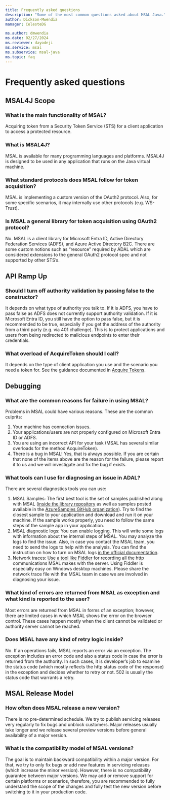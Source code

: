 ```yaml
---
title: Frequently asked questions
description: "Some of the most common questions asked about MSAL Java."
author: Dickson-Mwendia
manager: CelesteDG

ms.author: dmwendia
ms.date: 02/27/2024
ms.reviewer: dayodeji
ms.service: msal
ms.subservice: msal-java
ms.topic: faq
---
```



# Frequently asked questions

## MSAL4J Scope

### What is the main functionality of MSAL?

Acquiring token from a Security Token Service (STS) for a client application to access a protected resource.

### What is MSAL4J?

MSAL is available for many programming languages and platforms. MSAL4J is designed to be used in any application that runs on the Java virtual machine.

### What standard protocols does MSAL follow for token acquisition?

MSAL is implementing a custom version of the OAuth2 protocol. Also, for some specific scenarios, it may internally use other protocols (e.g. WS-Trust).

### Is MSAL a general library for token acquisition using OAuth2 protocol?

No. MSAL is a client library for Microsoft Entra ID, Active Directory Federation Services (ADFS), and Azure Active Directory B2C. There are some custom notions such as “resource” required by ADAL which are considered extensions to the general OAuth2 protocol spec and not supported by other STS’s.

## API Ramp Up

### Should I turn off authority validation by passing false to the constructor?

It depends on what type of authority you talk to. If it is ADFS, you have to pass false as ADFS does not currently support authority validation. If it is Microsoft Entra ID, you still have the option to pass false, but it is recommended to be true, especially if you get the address of the authority from a third party (e.g. via 401 challenge). This is to protect applications and users from being redirected to malicious endpoints to enter their credentials.

### What overload of AcquireToken should I call?

It depends on the type of client application you use and the scenario you need a token for. See the guidance documented in [Acquire Tokens](./acquiring-tokens.md).

## Debugging

### What are the common reasons for failure in using MSAL?

Problems in MSAL could have various reasons. These are the common culprits:

1. Your machine has connection issues.
2. Your applications/users are not properly configured on Microsoft Entra ID or ADFS.
3. You are using an incorrect API for your task (MSAL has several similar overloads for the method AcquireToken).
4. There is a bug in MSAL! Yes, that is always possible. If you are certain that none of the items above are the reason for the failure, please report it to us and we will investigate and fix the bug if exists.

### What tools can I use for diagnosing an issue in ADAL?

There are several diagnostics tools you can use:

1. MSAL Samples: The first best tool is the set of samples published along with MSAL ([inside the library repository](https://github.com/AzureAD/microsoft-authentication-library-for-java/tree/dev/msal4j-sdk/src/samples) as well as samples posted available in the [AzureSamples GitHub organization](https://github.com/AzureSamples)). Try to find the closest sample to your application and download and run it on your machine. If the sample works properly, you need to follow the same steps of the sample app in your application.
2. MSAL diagnostic logs: You can enable logging. This will write some logs with information about the internal steps of MSAL. You may analyze the logs to find the issue. Also, in case you contact the MSAL team, you need to send the logs to help with the analysis. You can find the instruction on how to turn on MSAL logs [in the official documentation](/entra/identity-platform/msal-logging-java).
3. Network traces: [Use a tool like Fiddler](../build/fiddler.md) for recording all the http communications MSAL makes with the server. Using Fiddler is especially easy on Windows desktop machines. Please share the network trace file with the MSAL team in case we are involved in diagnosing your issue.

### What kind of errors are returned from MSAL as exception and what kind is reported to the user?

Most errors are returned from MSAL in forms of an exception; however, there are limited cases in which MSAL shows the error on the browser control. These cases happen mostly when the client cannot be validated or authority server cannot be reached.

### Does MSAL have any kind of retry logic inside?

No. If an operations fails, MSAL reports an error via an exception. The exception includes an error code and also a status code in case the error is returned from the authority. In such cases, it is developer’s job to examine the status code (which mostly reflects the http status code of the response) in the exception and decides whether to retry or not. 502 is usually the status code that warrants a retry.

## MSAL Release Model

### How often does MSAL release a new version?

There is no pre-determined schedule. We try to publish servicing releases very regularly to fix bugs and unblock customers. Major releases usually take longer and we release several preview versions before general availability of a major version.

### What is the compatibility model of MSAL versions?

The goal is to maintain backward compatibility within a major version. For that, we try to only fix bugs or add new features in servicing releases (which increase the minor version). However, there is no compatibility guarantee between major versions. We may add or remove support for certain platforms or scenarios, therefore, you are recommended to fully understand the scope of the changes and fully test the new version before switching to it in your production code.
